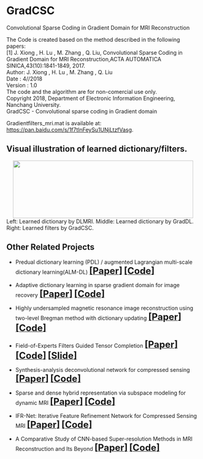# GradCSC
Convolutional Sparse Coding in Gradient Domain for MRI Reconstruction  

The Code is created based on the method described in the following papers:   
[1] J. Xiong , H. Lu , M. Zhang , Q. Liu, Convolutional Sparse Coding in Gradient Domain for MRI Reconstruction,ACTA AUTOMATICA SINICA,43(10):1841-1849, 2017.  
Author: J. Xiong , H. Lu , M. Zhang , Q. Liu   
Date : 4//2018   
Version : 1.0   
The code and the algorithm are for non-comercial use only.   
Copyright 2018, Department of Electronic Information Engineering, Nanchang University.   
GradCSC - Convolutional sparse coding in Gradient domain  

Gradientfilters_mri.mat is available at: https://pan.baidu.com/s/1f7tlnFeySu1UNjLtzfVasg. 

## Visual illustration of learned dictionary/filters.


<div align=center><img width="470" height="150" src="./figs/fig.png"/></div> 
Left: Learned dictionary by DLMRI. Middle: Learned dictionary by GradDL. Right: Learned filters by GradCSC.


## Other Related Projects
  * Predual dictionary learning (PDL) / augmented Lagrangian multi-scale dictionary learning(ALM-DL) [<font size=5>**[Paper]**</font>](http://www.escience.cn/people/liuqiegen/index.html;jsessionid=5E20FEE3694E8BB3249B64202A8E25C8-n1)   [<font size=5>**[Code]**</font>](https://github.com/yqx7150/PDL_ALM_DL_code) 
    
  * Adaptive dictionary learning in sparse gradient domain for image recovery [<font size=5>**[Paper]**</font>](https://ieeexplore.ieee.org/document/6578193/)   [<font size=5>**[Code]**</font>](https://github.com/yqx7150/GradDL) 
  
  * Highly undersampled magnetic resonance image reconstruction using two-level Bregman method with dictionary updating [<font size=5>**[Paper]**</font>](https://ieeexplore.ieee.org/document/6492252)   [<font size=5>**[Code]**</font>](https://github.com/yqx7150/TBMDU) 
    
  * Field-of-Experts Filters Guided Tensor Completion [<font size=5>**[Paper]**</font>](https://ieeexplore.ieee.org/document/8291751/similar#similar)   [<font size=5>**[Code]**</font>](https://github.com/yqx7150/FoE_STDC)   [<font size=5>**[Slide]**</font>](https://github.com/yqx7150/EDAEPRec/tree/master/Slide)
  
  * Synthesis-analysis deconvolutional network for compressed sensing [<font size=5>**[Paper]**</font>](https://ieeexplore.ieee.org/document/8296620)   [<font size=5>**[Code]**</font>](https://github.com/yqx7150/SADN)
       
  * Sparse and dense hybrid representation via subspace modeling for dynamic MRI [<font size=5>**[Paper]**</font>](https://www.sciencedirect.com/science/article/abs/pii/S089561111730006X)   [<font size=5>**[Code]**</font>](https://github.com/yqx7150/SDR)
 
  * IFR-Net: Iterative Feature Refinement Network for Compressed Sensing MRI [<font size=5>**[Paper]**</font>](https://ieeexplore.ieee.org/document/8918016)   [<font size=5>**[Code]**</font>](https://github.com/yqx7150/IFR-Net-Code)
  
  * A Comparative Study of CNN-based Super-resolution Methods in MRI Reconstruction and Its Beyond [<font size=5>**[Paper]**</font>](https://sciencedirect.xilesou.top/science/article/abs/pii/S0923596519302358)   [<font size=5>**[Code]**</font>](https://github.com/yqx7150/DCCN)
 
